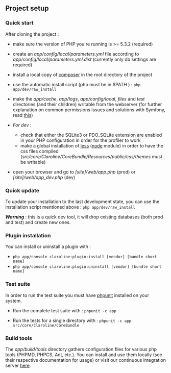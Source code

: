 ## Project setup

### Quick start

After cloning the project :

* make sure the version of PHP you're running is >= 5.3.2 (required)

* create an *app/config/local/parameters.yml* file according to *app/config/local/parameters.yml.dist*
  (currently only db settings are required)

* install a local copy of [composer][composer_website] in the root directory of the project

* use the automatic install script (php must be in $PATH ) : `php app/dev/raw_install`

* make the *app/cache*, *app/logs*, *app/config/local*, *files* and *test* directories
  (and their children) writable from the webserver (for further explanation on common
  permissions issues and solutions with Symfony, read [this][symfony_doc_install])

* *For dev* :
    * check that either the SQLite3 or PDO_SQLite extension are enabled in your
      PHP configuration in order for the profiler to work
    * make a global installation of [less][less_install] ([node][node_website] module)
      in order to have the css files compiled (*src/core/Claroline/CoreBundle/Resources/public/css/themes*
      must be writable)

* open your browser and go to *[site]/web/app.php* (prod) or *[site]/web/app_dev.php* (dev)

[composer_website]: http://getcomposer.org/download/
[symfony_doc_install]: http://symfony.com/doc/current/book/installation.html#configuration-and-setup
[less_install]: http://lesscss.org/#-server-side-usage
[node_website]: http://nodejs.org/

### Quick update

To update your installation to the last development state, you can use the installation script
mentioned above :   `php app/dev/raw_install`

***Warning*** : this is a quick dev tool, it will drop existing databases (both prod and test)
and create new ones.

### Plugin installation

You can install or uninstall a plugin with :

  * `php app/console claroline:plugin:install [vendor] [bundle short name]`
  * `php app/console claroline:plugin:uninstall [vendor] [bundle short name]`

### Test suite

In order to run the test suite you must have [phpunit][phpunit_website] installed on your system.

[phpunit_website]: http://www.phpunit.de/manual/current/en/index.html

* Run the complete test suite with : `phpunit -c app`

* Run the tests for a single directory with : `phpunit -c app src/core/Claroline/CoreBundle`

### Build tools

The *app/build/tools* directory gathers configuration files for various php tools (PHPMD,
PHPCS, Ant, etc.). You can install and use them locally (see their respective documentation
for usage) or visit our continuous integration server [here][ci_website].

[ci_website]: http://dev.claroline.net:8080/job/Claronext/
